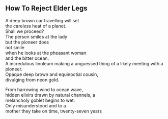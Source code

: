 How To Reject Elder Legs
------------------------
A deep brown car travelling will set  
the careless heat of a planet.  
Shall we proceed?  
The person smiles at the lady  
but the pioneer does  
not smile  
when he looks at the pheasant woman  
and the bitter ocean.  
A incredulous linoleum making a unguessed thing of a likely meeting with a pioneer.  
Opaque deep brown and equinoctial cousin,  
divulging from neon gold.  
  
From harrowing wind to ocean wave,  
hidden elixirs drawn by natural channels, a  
melancholy goblet begins to wet.  
Only misunderstood and to a  
mother they take on time, twenty-seven years  
